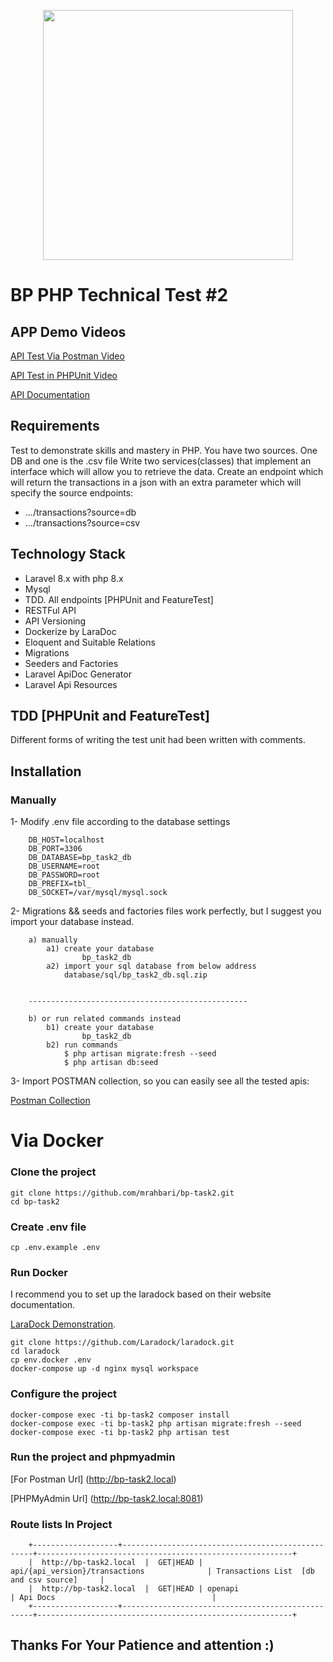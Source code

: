<p align="center"><a href="https://laravel.com" target="_blank"><img src="https://raw.githubusercontent.com/laravel/art/master/logo-lockup/5%20SVG/2%20CMYK/1%20Full%20Color/laravel-logolockup-cmyk-red.svg" width="400"></a></p>

# BP PHP Technical Test #2

## APP Demo Videos
[API Test Via Postman Video](https://www.loom.com/share/75a850d68c994e90a896d49253e4db66)

[API Test in PHPUnit Video](https://www.loom.com/share/b9413274f2c943fb86022356f2d36638)

[API Documentation](https://github.com/mrahbari/bp-task2/blob/main/public/docs/)


## Requirements
Test to demonstrate skills and mastery in PHP.
You have two sources. One DB and one is the .csv file
Write two services(classes) that implement an interface which will allow you to retrieve the data.
Create an endpoint which will return the transactions in a json with an extra parameter which will specify the source
endpoints:
* .../transactions?source=db
* .../transactions?source=csv

## Technology Stack

- Laravel 8.x with php 8.x
- Mysql
- TDD. All endpoints [PHPUnit and FeatureTest]
- RESTFul API
- API Versioning
- Dockerize by LaraDoc
- Eloquent and Suitable Relations
- Migrations 
- Seeders and Factories
- Laravel ApiDoc Generator
- Laravel Api Resources

## TDD [PHPUnit and FeatureTest]
Different forms of writing the test unit had been written with comments.

## Installation

### Manually
1- Modify .env file according to the database settings

        DB_HOST=localhost
        DB_PORT=3306
        DB_DATABASE=bp_task2_db
        DB_USERNAME=root
        DB_PASSWORD=root
        DB_PREFIX=tbl_
        DB_SOCKET=/var/mysql/mysql.sock
   
    
2- Migrations && seeds and factories files work perfectly, but I suggest you import your database instead.

        a) manually 
            a1) create your database        
                    bp_task2_db
            a2) import your sql database from below address
                database/sql/bp_task2_db.sql.zip
                

        -------------------------------------------------

        b) or run related commands instead
            b1) create your database        
                    bp_task2_db
            b2) run commands
                $ php artisan migrate:fresh --seed
                $ php artisan db:seed
    
3- Import POSTMAN collection, so you can easily see all the tested apis:

[Postman Collection](https://github.com/mrahbari/bp-task2/blob/main/docs/postman/bp-task2.postman_collection.json)


# Via Docker

### Clone the project
```
git clone https://github.com/mrahbari/bp-task2.git
cd bp-task2
```

### Create .env file

```
cp .env.example .env
```

### Run Docker
I recommend you to set up the laradock based on their website documentation.

[LaraDock Demonstration](https://laradock.io/documentation).

```
git clone https://github.com/Laradock/laradock.git
cd laradock
cp env.docker .env
docker-compose up -d nginx mysql workspace 
```


### Configure the project

```
docker-compose exec -ti bp-task2 composer install
docker-compose exec -ti bp-task2 php artisan migrate:fresh --seed
docker-compose exec -ti bp-task2 php artisan test
```

### Run the project and phpmyadmin
[For Postman Url] (http://bp-task2.local)

[PHPMyAdmin Url] (http://bp-task2.local:8081)


### Route lists In Project
```
    +-------------------+--------------------------------------------------+---------------------------------------------------------+
    |  http://bp-task2.local  |  GET|HEAD | api/{api_version}/transactions              | Transactions List  [db and csv source]     |
    |  http://bp-task2.local  |  GET|HEAD | openapi                                     | Api Docs                                   |
    +-------------------+--------------------------------------------------+---------------------------------------------------------+
```

## Thanks For Your Patience and attention :)
